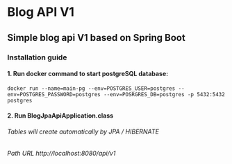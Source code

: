 # Blog API V1
## Simple blog api V1 based on Spring Boot

### Installation guide

#### 1. Run docker command to start postgreSQL database:
``docker run --name=main-pg --env=POSTGRES_USER=postgres --env=POSTGRES_PASSWORD=postgres --env=POSRGRES_DB=postgres -p 5432:5432 postgres``

#### 2. Run BlogJpaApiApplication.class

###### Tables will create automatically by JPA / HIBERNATE

###### Path URL http://localhost:8080/api/v1
